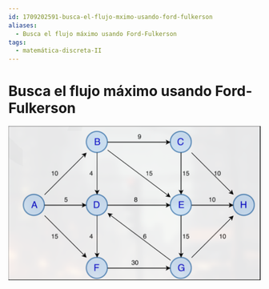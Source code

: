 ```yaml
---
id: 1709202591-busca-el-flujo-mximo-usando-ford-fulkerson
aliases:
  - Busca el flujo máximo usando Ford-Fulkerson
tags:
  - matemática-discreta-II
---
```


# Busca el flujo máximo usando Ford-Fulkerson

![ejercicio-flujo-maximo.png](assets/imgs/ejercicio-flujo-maximo.png)

